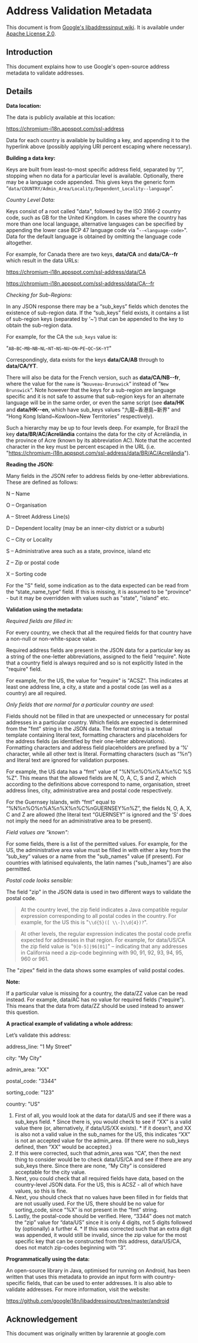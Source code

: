 # Address Validation Metadata

This document is from [Google's libaddressinput wiki](https://github.com/googlei18n/libaddressinput/wiki/AddressValidationMetadata). It is available under [Apache License 2.0](https://github.com/googlei18n/libaddressinput/blob/master/LICENSE).

## Introduction

This document explains how to use Google's open-source address metadata to validate addresses.


## Details

**Data location:**

The data is publicly available at this location:

https://chromium-i18n.appspot.com/ssl-address

Data for each country is available by building a key, and appending it to the hyperlink above (possibly applying URI percent escaping where necessary).

**Building a data key:**

Keys are built from least-to-most specific address field, separated by “/”, stopping when no data for a particular level is available. Optionally, there may be a language code appended. This gives keys the generic form “` data/COUNTRY/Admin_Area/Locality/Dependent_Locality--language `”.

_Country Level Data:_

Keys consist of a root called "data", followed by the ISO 3166-2 country code, such as GB for the United Kingdom. In cases where the country has more than one local language, alternative languages can be specified by appending the lower case BCP 47 language code via "` --<language-code> `". Data for the default language is obtained by omitting the language code altogether.

For example, for Canada there are two keys, **data/CA** and **data/CA--fr** which result in the data URLs:

https://chromium-i18n.appspot.com/ssl-address/data/CA

https://chromium-i18n.appspot.com/ssl-address/data/CA--fr

_Checking for Sub-Regions:_

In any JSON response there may be a “sub\_keys” fields which denotes the existence of sub-region data. If the “sub\_keys” field exists, it contains a list of sub-region keys (separated by ‘~’) that can be appended to the key to obtain the sub-region data.

For example, for the CA the ` sub_keys ` value is:

"` AB~BC~MB~NB~NL~NT~NS~NU~ON~PE~QC~SK~YT `"

Correspondingly, data exists for the keys **data/CA/AB** through to **data/CA/YT**.

There will also be data for the French version, such as **data/CA/NB--fr**, where the value for the ` name ` is “` Nouveau-Brunswick `“ instead of ”` New Brunswick `“. Note however that the keys for a sub-region are language specific and it is not safe to assume that sub-region keys for an alternate language will be in the same order, or even the same script (see **data/HK** and **data/HK--en**, which have sub\_keys values "九龍~香港島~新界" and “Hong Kong Island~Kowloon~New Territories” respectively).

Such a hierarchy may be up to four levels deep. For example, for Brazil the key **data/BR/AC/Acrelândia** contains the data for the city of Acrelândia, in the province of Acre (known by its abbreviation AC). Note that the accented character in the key must be percent escaped in the URL (i.e. "https://chromium-i18n.appspot.com/ssl-address/data/BR/AC/Acrelândia").

**Reading the JSON:**

Many fields in the JSON refer to address fields by one-letter abbreviations. These are defined as follows:

N – Name

O – Organisation

A – Street Address Line(s)

D – Dependent locality (may be an inner-city district or a suburb)

C – City or Locality

S – Administrative area such as a state, province, island etc

Z – Zip or postal code

X – Sorting code

For the "S" field, some indication as to the data expected can be read from the “state\_name\_type“ field. If this is missing, it is assumed to be "province" - but it may be overridden with values such as "state", "island" etc.

**Validation using the metadata:**

_Required fields are filled in:_

For every country, we check that all the required fields for that country have a non-null or non-white-space value.

Required address fields are present in the JSON data for a particular key as a string of the one-letter abbreviations, assigned to the field "require". Note that a country field is always required and so is not explicitly listed in the "require" field.

For example, for the US, the value for "require" is "ACSZ". This indicates at least one address line, a city, a state and a postal code (as well as a country) are all required.

_Only fields that are normal for a particular country are used:_

Fields should not be filled in that are unexpected or unnecessary for postal addresses in a particular country. Which fields are expected is determined from the "fmt" string in the JSON data. The format string is a textual template containing literal text, formatting characters and placeholders for the address fields (as identified by their one-letter abbreviations). Formatting characters and address field placeholders are prefixed by a ‘%’ character, while all other text is literal. Formatting characters (such as “%n”) and literal text are ignored for validation purposes.

For example, the US data has a "fmt" value of "%N%n%O%n%A%n%C %S %Z". This means that the allowed fields are N, O, A, C, S and Z, which according to the definitions above correspond to name, organisation, street address lines, city, administrative area and postal code respectively.

For the Guernsey Islands, with “fmt” equal to “%N%n%O%n%A%n%X%n%C%nGUERNSEY%n%Z”, the fields N, O, A, X, C and Z are allowed (the literal text “GUERNSEY” is ignored and the ‘S’ does not imply the need for an administrative area to be present).

_Field values are "known":_

For some fields, there is a list of the permitted values. For example, for the US, the administrative area value must be filled in with either a key from the ”sub\_key“ values or a name from the "sub\_names" value (if present). For countries with latinised equivalents, the latin names ("sub\_lnames") are also permitted.

_Postal code looks sensible:_

The field "zip" in the JSON data is used in two different ways to validate the postal code.

> At the country level, the zip field indicates a Java compatible regular expression corresponding to all postal codes in the country. For example, for the US this is "` \\d{5}([ \\-]\\d{4})? `".

> At other levels, the regular expression indicates the postal code prefix expected for addresses in that region. For example, for data/US/CA the zip field value is "` 9[0-5]|96[01] `" – indicating that any addresses in California need a zip-code beginning with 90, 91, 92, 93, 94, 95, 960 or 961.

The "zipex" field in the data shows some examples of valid postal codes.

**Note:**

If a particular value is missing for a country, the data/ZZ value can be read instead. For example, data/AC has no value for required fields ("require"). This means that the data from data/ZZ should be used instead to answer this question.

**A practical example of validating a whole address:**

Let’s validate this address:

address\_line: "1 My Street"

city: "My City"

admin\_area: "XX"

postal\_code: "3344"

sorting\_code: "123"

country: "US"

  1. First of all, you would look at the data for data/US and see if there was a sub\_keys field.
    * Since there is, you would check to see if “XX” is a valid value there (or, alternatively, if data/US/XX exists).
    * If it doesn’t, and XX is also not a valid value in the sub\_names for the US, this indicates “XX” is not an accepted value for the admin\_area. (If there were no sub\_keys defined, then “XX” would be accepted.)
  1. If this were corrected, such that admin\_area was “CA”, then the next thing to consider would be to check data/US/CA and see if there are any sub\_keys there. Since there are none, “My City” is considered acceptable for the city value.
  1. Next, you could check that all required fields have data, based on the country-level JSON data. For the US, this is ACSZ - all of which have values, so this is fine.
  1. Next, you should check that no values have been filled in for fields that are not usually used. For the US, there should be no value for sorting\_code, since “%X” is not present in the “fmt” string.
  1. Lastly, the postal-code should be verified. Here, “3344” does not match the “zip” value for “data/US” since it is only 4 digits, not 5 digits followed by (optionally) a further 4.
    * If this was corrected such that an extra digit was appended, it would still be invalid, since the zip value for the most specific key that can be constructed from this address, data/US/CA, does not match zip-codes beginning with “3”.


**Programmatically using the data:**

An open-source library in Java, optimised for running on Android, has been written that uses this metadata to provide an input form with country-specific fields, that can be used to enter addresses. It is also able to validate addresses. For more information, visit the website:

https://github.com/googlei18n/libaddressinput/tree/master/android

## Acknowledgement
This document was originally written by lararennie at google.com
